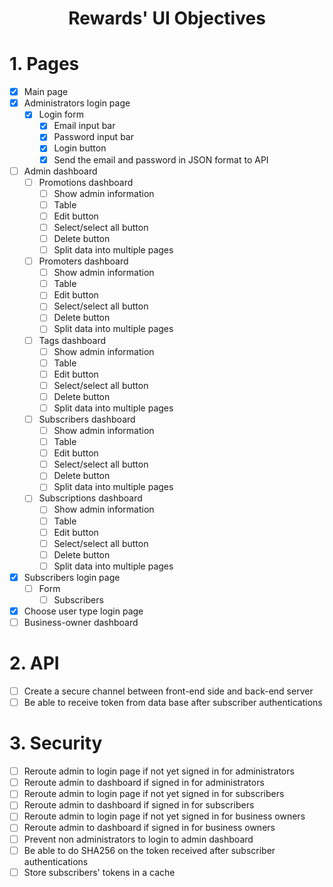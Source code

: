 <h1 align="center"> Rewards' UI Objectives </h1>

# 1. Pages
- [x] Main page
- [x] Administrators login page
  - [x] Login form
    - [x] Email input bar
    - [x] Password input bar
    - [x] Login button
    - [x] Send the email and password in JSON format to API
- [ ] Admin dashboard
  - [ ] Promotions dashboard
    - [ ] Show admin information  
    - [ ] Table
    - [ ] Edit button
    - [ ] Select/select all button
    - [ ] Delete button
    - [ ] Split data into multiple pages
  - [ ] Promoters dashboard
    - [ ] Show admin information 
    - [ ] Table
    - [ ] Edit button
    - [ ] Select/select all button
    - [ ] Delete button
    - [ ] Split data into multiple pages
  - [ ] Tags dashboard
    - [ ] Show admin information 
    - [ ] Table
    - [ ] Edit button
    - [ ] Select/select all button
    - [ ] Delete button
    - [ ] Split data into multiple pages
  - [ ] Subscribers dashboard
    - [ ] Show admin information 
    - [ ] Table
    - [ ] Edit button
    - [ ] Select/select all button
    - [ ] Delete button
    - [ ] Split data into multiple pages
  - [ ] Subscriptions dashboard
    - [ ] Show admin information 
    - [ ] Table
    - [ ] Edit button
    - [ ] Select/select all button
    - [ ] Delete button
    - [ ] Split data into multiple pages
- [x] Subscribers login page
  - [ ] Form
    - [ ] Subscribers
- [x] Choose user type login page
- [ ] Business-owner dashboard

# 2. API
- [ ] Create a secure channel between front-end side and back-end server
- [ ] Be able to receive token from data base after subscriber authentications

# 3. Security
- [ ] Reroute admin to login page if not yet signed in for administrators
- [ ] Reroute admin to dashboard if signed in for administrators
- [ ] Reroute admin to login page if not yet signed in for subscribers
- [ ] Reroute admin to dashboard if signed in for subscribers
- [ ] Reroute admin to login page if not yet signed in for business owners
- [ ] Reroute admin to dashboard if signed in for business owners
- [ ] Prevent non administrators to login to admin dashboard
- [ ] Be able to do SHA256 on the token received after subscriber authentications
- [ ] Store subscribers' tokens in a cache